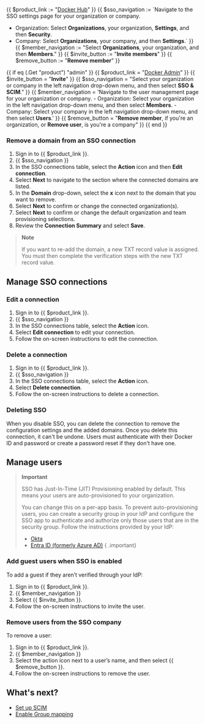 {{ $product_link := "[Docker Hub](https://hub.docker.com)" }}
{{ $sso_navigation := `Navigate to the SSO settings page for your organization or company.
   - Organization: Select **Organizations**, your organization, **Settings**, and then **Security**.
   - Company: Select **Organizations**, your company, and then **Settings**.` }}
{{ $member_navigation := "Select **Organizations**, your organization, and then **Members**." }}
{{ $invite_button := "**Invite members**" }}
{{ $remove_button := "**Remove member**" }}

{{ if eq (.Get "product") "admin" }}
  {{ $product_link = "[Docker Admin](https://admin.docker.com)" }}
  {{ $invite_button = "**Invite**" }}
  {{ $sso_navigation = "Select your organization or company in the left navigation drop-down menu, and then select **SSO & SCIM**." }}
  {{ $member_navigation = 'Navigate to the user management page for your organization or company. 
    - Organization: Select your organization in the left navigation drop-down menu, and then select **Members**.
    - Company: Select your company in the left navigation drop-down menu, and then select **Users**.' }}
  {{ $remove_button = "**Remove member**, if you're an organization, or **Remove user**, is you're a company" }}
{{ end }}

### Remove a domain from an SSO connection

1. Sign in to {{ $product_link }}.
2. {{ $sso_navigation }}
3. In the SSO connections table, select the **Action** icon and then **Edit connection**.
4. Select **Next** to navigate to the section where the connected domains are listed.
5. In the **Domain** drop-down, select the **x** icon next to the domain that you want to remove.
6. Select **Next** to confirm or change the connected organization(s).
7. Select **Next** to confirm or change the default organization and team provisioning selections.
8. Review the **Connection Summary** and select **Save**.

> **Note**
>
> If you want to re-add the domain, a new TXT record value is assigned. You must then complete the verification steps with the new TXT record value.

## Manage SSO connections

### Edit a connection

1. Sign in to {{ $product_link }}.
2. {{ $sso_navigation }}
3. In the SSO connections table, select the **Action** icon.
4. Select **Edit connection** to edit your connection.
5. Follow the on-screen instructions to edit the connection.

### Delete a connection

1. Sign in to {{ $product_link }}.
2. {{ $sso_navigation }}
3. In the SSO connections table, select the **Action** icon.
4. Select **Delete connection**.
5. Follow the on-screen instructions to delete a connection.

### Deleting SSO

When you disable SSO, you can delete the connection to remove the configuration settings and the added domains. Once you delete this connection, it can't be undone. Users must authenticate with their Docker ID and password or create a password reset if they don't have one.

## Manage users

> **Important**
>
> SSO has Just-In-Time (JIT) Provisioning enabled by default. This means your users are auto-provisioned to your organization.
>
> You can change this on a per-app basis. To prevent auto-provisioning users, you can create a security group in your IdP and configure the SSO app to authenticate and authorize only those users that are in the security group. Follow the instructions provided by your IdP:
>
> - [Okta](https://help.okta.com/en-us/Content/Topics/Security/policies/configure-app-signon-policies.htm)
> - [Entra ID (formerly Azure AD)](https://learn.microsoft.com/en-us/azure/active-directory/develop/howto-restrict-your-app-to-a-set-of-users)
{ .important}

### Add guest users when SSO is enabled

To add a guest if they aren’t verified through your IdP:

1. Sign in to {{ $product_link }}.
2. {{ $member_navigation }}
3. Select {{ $invite_button }}.
4. Follow the on-screen instructions to invite the user.

### Remove users from the SSO company

To remove a user:

1. Sign in to {{ $product_link }}.
2. {{ $member_navigation }}
3. Select the action icon next to a user’s name, and then select {{ $remove_button }}.
4. Follow the on-screen instructions to remove the user.

## What's next?

- [Set up SCIM](/security/for-admins/scim.md)
- [Enable Group mapping](/security/for-admins/group-mapping.md)
